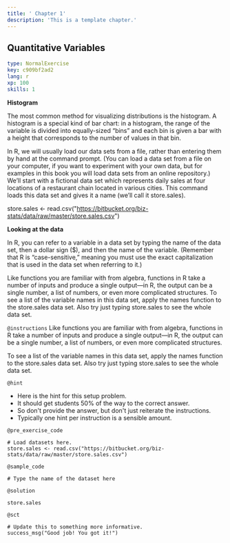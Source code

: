 ```yaml
---
title: ' Chapter 1'
description: 'This is a template chapter.'
---
```


## Quantitative Variables

```yaml
type: NormalExercise
key: c909bf2ad2
lang: r
xp: 100
skills: 1
```

**Histogram**

The most common method for visualizing distributions is the histogram. A histogram is a special kind of bar chart: in a histogram, the range of the variable is divided into equally-sized “bins” and each bin is given a bar with a height that corresponds to the number of values in that bin.

In R, we will usually load our data sets from a file, rather than entering them by hand at the command prompt. (You can load a data set from a file on your computer, if you want to experiment with your own data, but for examples in this book you will load data sets from an online repository.) We’ll start with a fictional data set which represents daily sales at four locations of a restaurant chain located in various cities. This command loads this data set and gives it a name (we’ll call it store.sales).

store.sales <- read.csv("https://bitbucket.org/biz-stats/data/raw/master/store.sales.csv")

**Looking at the data**

In R, you can refer to a variable in a data set by typing the name of the data set, then a dollar sign ($), and then the name of the variable. (Remember that R is “case-sensitive,” meaning you must use the exact capitalization that is used in the data set when referring to it.)

Like functions you are familiar with from algebra, functions in R take a number of inputs and produce a single output—in R, the output can be a single number, a list of numbers, or even more complicated structures. To see a list of the variable names in this data set, apply the names function to the store.sales data set. Also try just typing store.sales to see the whole data set.

`@instructions`
Like functions you are familiar with from algebra, functions in R take a number of inputs and produce a single output—in R, the output can be a single number, a list of numbers, or even more complicated structures. 

To see a list of the variable names in this data set, apply the names function to the store.sales data set. Also try just typing store.sales to see the whole data set.

`@hint`
- Here is the hint for this setup problem. 
- It should get students 50% of the way to the correct answer.
- So don't provide the answer, but don't just reiterate the instructions.
- Typically one hint per instruction is a sensible amount.

`@pre_exercise_code`
```{r}
# Load datasets here.
store.sales <- read.csv("https://bitbucket.org/biz-stats/data/raw/master/store.sales.csv")
```

`@sample_code`
```{r}
# Type the name of the dataset here

```

`@solution`
```{r}
store.sales
```

`@sct`
```{r}
# Update this to something more informative.
success_msg("Good job! You got it!")
```
